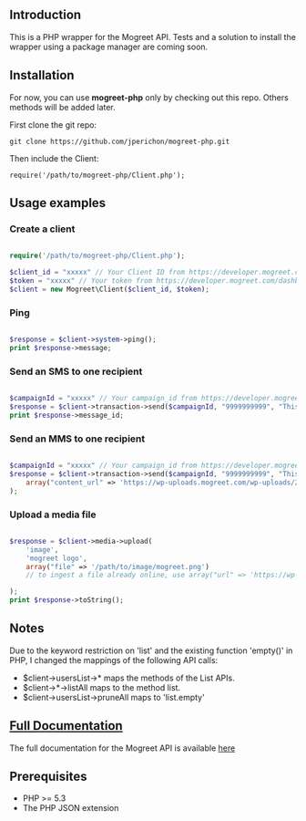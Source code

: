 ## Introduction

This is a PHP wrapper for the Mogreet API.
Tests and a solution to install the wrapper using a package manager are coming soon.

## Installation

For now, you can use **mogreet-php** only by checking out this repo.
Others methods will be added later.

First clone the git repo:

    git clone https://github.com/jperichon/mogreet-php.git
    
Then include the Client:
    
    require('/path/to/mogreet-php/Client.php');

## Usage examples

### Create a client

```php

require('/path/to/mogreet-php/Client.php');

$client_id = "xxxxx" // Your Client ID from https://developer.mogreet.com/dashboard
$token = "xxxxx" // Your token from https://developer.mogreet.com/dashboard
$client = new Mogreet\Client($client_id, $token);
```

### Ping

```php

$response = $client->system->ping();
print $response->message;
```

### Send an SMS to one recipient

```php

$campaignId = "xxxxx" // Your campaign_id from https://developer.mogreet.com/dashboard
$response = $client->transaction->send($campaignId, "9999999999", "This is super easy!");
print $response->message_id;
```

### Send an MMS to one recipient

```php

$campaignId = "xxxxx" // Your campaign_id from https://developer.mogreet.com/dashboard
$response = $client->transaction->send($campaignId, "9999999999", "This is super easy!",
    array("content_url" => 'https://wp-uploads.mogreet.com/wp-uploads/2013/02/API-Beer-sticker-300dpi-1024x1024.jpg')
);

```
### Upload a media file

```php

$response = $client->media->upload(
    'image', 
    'mogreet logo',
    array("file" => '/path/to/image/mogreet.png')
    // to ingest a file already online, use array("url" => 'https://wp-uploads.mogreet.com/wp-uploads/2013/02/API-Beer-sticker-300dpi-1024x1024.jpg')

);
print $response->toString();
```

## Notes

Due to the keyword restriction on 'list' and the existing function 'empty()' in
PHP, I changed the mappings of the following API calls:

- $client->usersList->* maps the methods of the List APIs.
- $client->*->listAll maps to the method list.
- $client->usersList->pruneAll maps to 'list.empty'


## [Full Documentation](https://developer.mogreet.com/docs)

The full documentation for the Mogreet API is available [here](https://developer.mogreet.com/docs)

## Prerequisites

* PHP >= 5.3
* The PHP JSON extension
